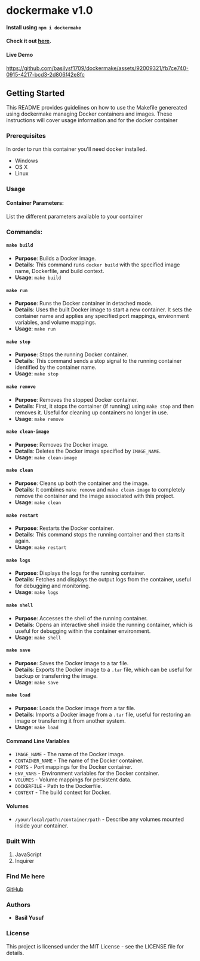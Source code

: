 
# dockermake v1.0

#### Install using `npm i dockermake`
#### Check it out [here](https://www.npmjs.com/package/dockermake).

#### Live Demo

https://github.com/basilysf1709/dockermake/assets/92009321/fb7ce740-0915-4217-bcd3-2d806f42e8fc

## Getting Started

This README provides guidelines on how to use the Makefile genereated using dockermake managing Docker containers and images. These instructions will cover usage information and for the docker container

### Prerequisites

In order to run this container you'll need docker installed.

-   Windows
-   OS X
-   Linux

### Usage

#### Container Parameters:

List the different parameters available to your container

### Commands:


#### `make build`

-   **Purpose**: Builds a Docker image.
-   **Details**: This command runs `docker build` with the specified image name, Dockerfile, and build context.
-   **Usage**: `make build`

#### `make run`

-   **Purpose**: Runs the Docker container in detached mode.
-   **Details**: Uses the built Docker image to start a new container. It sets the container name and applies any specified port mappings, environment variables, and volume mappings.
-   **Usage**: `make run`

#### `make stop`

-   **Purpose**: Stops the running Docker container.
-   **Details**: This command sends a stop signal to the running container identified by the container name.
-   **Usage**: `make stop`

#### `make remove`

-   **Purpose**: Removes the stopped Docker container.
-   **Details**: First, it stops the container (if running) using `make stop` and then removes it. Useful for cleaning up containers no longer in use.
-   **Usage**: `make remove`

#### `make clean-image`

-   **Purpose**: Removes the Docker image.
-   **Details**: Deletes the Docker image specified by `IMAGE_NAME`.
-   **Usage**: `make clean-image`

#### `make clean`

-   **Purpose**: Cleans up both the container and the image.
-   **Details**: It combines `make remove` and `make clean-image` to completely remove the container and the image associated with this project.
-   **Usage**: `make clean`

#### `make restart`

-   **Purpose**: Restarts the Docker container.
-   **Details**: This command stops the running container and then starts it again.
-   **Usage**: `make restart`

#### `make logs`

-   **Purpose**: Displays the logs for the running container.
-   **Details**: Fetches and displays the output logs from the container, useful for debugging and monitoring.
-   **Usage**: `make logs`

#### `make shell`

-   **Purpose**: Accesses the shell of the running container.
-   **Details**: Opens an interactive shell inside the running container, which is useful for debugging within the container environment.
-   **Usage**: `make shell`

#### `make save`

-   **Purpose**: Saves the Docker image to a tar file.
-   **Details**: Exports the Docker image to a `.tar` file, which can be useful for backup or transferring the image.
-   **Usage**: `make save`

#### `make load`

-   **Purpose**: Loads the Docker image from a tar file.
-   **Details**: Imports a Docker image from a `.tar` file, useful for restoring an image or transferring it from another system.
-   **Usage**: `make load`

#### Command Line Variables

-   `IMAGE_NAME` - The name of the Docker image.
-   `CONTAINER_NAME` - The name of the Docker container.
-   `PORTS` - Port mappings for the Docker container.
-   `ENV_VARS` - Environment variables for the Docker container.
-   `VOLUMES` - Volume mappings for persistent data.
-   `DOCKERFILE` - Path to the Dockerfile.
-   `CONTEXT` - The build context for Docker.

#### Volumes

-   `/your/local/path:/container/path` - Describe any volumes mounted inside your container.

### Built With

1. JavaScript
2. Inquirer

### Find Me here

[GitHub](https://github.com/basilysf1709)

### Authors

-   **Basil Yusuf**

### License

This project is licensed under the MIT License - see the LICENSE file for details.











